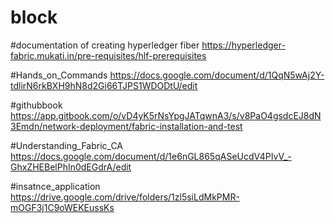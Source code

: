 # block

#documentation of creating hyperledger fiber
https://hyperledger-fabric.mukati.in/pre-requisites/hlf-prerequisites 

#Hands_on_Commands
https://docs.google.com/document/d/1QqN5wAj2Y-tdlirN6rkBXH9hN8d2Gi66TJPS1WDODtU/edit

#githubbook
https://app.gitbook.com/o/vD4yK5rNsYpgJATqwnA3/s/v8PaO4gsdcEJ8dN3Emdn/network-deployment/fabric-installation-and-test

#Understanding_Fabric_CA
https://docs.google.com/document/d/1e6nGL865qASeUcdV4PIvV_-GhxZHEBelPhIn0dEGdrA/edit

#insatnce_application
https://drive.google.com/drive/folders/1zl5siLdMkPMR-mOGF3j1C9oWEKEussKs
